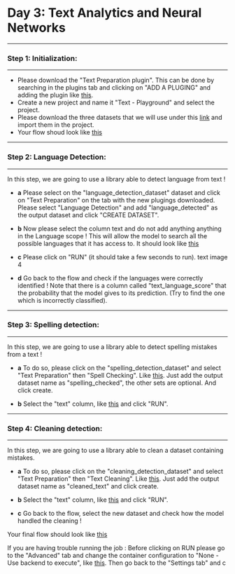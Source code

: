 
# **Day 3: Text Analytics and Neural Networks**

-----------------------------------
### **Step 1: Initialization:**
-----------------------------------

- Please download the "Text Preparation plugin". This can be done by searching in the plugins tab and clicking on "ADD A PLUGING" and adding the plugin like [this](https://github.com/michalis0/ML_dataiku/blob/main/Day%203/text_plus/HELP/text_img_1.png). 
- Create a new project and name it "Text - Playground" and select the project. 
- Please download the three datasets that we will use under this [link](https://github.com/michalis0/ML_dataiku/tree/main/Day%203/text_plus/Datasets) and import them in the project. 
- Your flow shoud look like [this](https://github.com/michalis0/ML_dataiku/blob/main/Day%203/text_plus/HELP/text_img_2.png) 


-----------------------------------
### **Step 2: Language Detection:**
-----------------------------------

In this step, we are going to use a library able to detect language from text ! 

- **a** Please select on the "language_detection_dataset" dataset and click on "Text Preparation" on the tab with the new plugings downloaded. Please select "Language Detection" and add "language_detected" as the output dataset and click "CREATE DATASET". 

- **b** Now please select the column text and do not add anything anything in the Language scope ! This will allow the model to search all the possible languages that it has access to. It should look like [this]()

- **c** Please click on "RUN" (it should take a few seconds to run). text image 4

- **d** Go back to the flow and check if the languages were correctly identified ! Note that there is a column called "text_language_score" that the probability that the model gives to its prediction. (Try to find the one which is incorrectly classified). 

-----------------------------------
### **Step 3: Spelling detection:**
-----------------------------------

In this step, we are going to use a library able to detect spelling mistakes from a text ! 

- **a** To do so, please click on the "spelling_detection_dataset" and select "Text Preparation" then "Spell Checking". Like [this](). Just add the output dataset name as "spelling_checked", the other sets are optional. And click create. 

- **b** Select the "text" column, like [this]() and click "RUN". 


-----------------------------------
### **Step 4: Cleaning detection:**
-----------------------------------

In this step, we are going to use a library able to clean a dataset containing mistakes. 

- **a** To do so, please click on the "cleaning_detection_dataset" and select "Text Preparation" then "Text Cleaning". Like [this](). Just add the output dataset name as "cleaned_text" and click create. 

- **b** Select the "text" column, like [this]() and click "RUN". 

- **c** Go back to the flow, select the new dataset and check how the model handled the cleaning ! 


Your final flow should look like [this]()

If you are having trouble running the job :
Before clicking on RUN please go to the "Advanced" tab and change the container configuration to "None - Use backend to execute", like [this](). Then go back to the "Settings tab" and c



